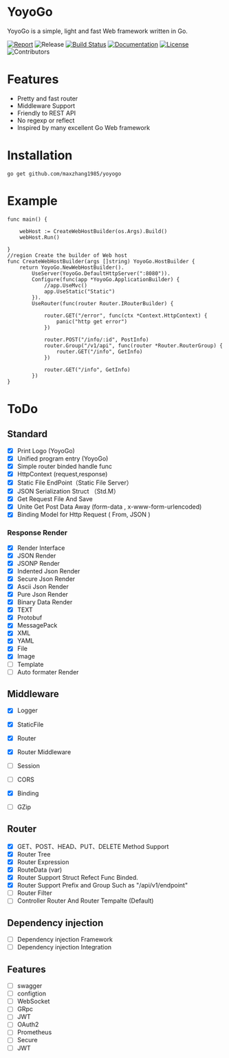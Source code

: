 # YoyoGo
YoyoGo is a simple, light and fast Web framework written in Go. 

[![Report](https://goreportcard.com/badge/github.com/maxzhang1985/yoyogo)](https://goreportcard.com/report/github.com/maxzhang1985/yoyogo)
![Release](https://img.shields.io/github/v/tag/maxzhang1985/yoyogo.svg?color=24B898&label=release&logo=github&sort=semver)
[![Build Status](https://img.shields.io/travis/maxzhang1985/yoyogo.svg)](https://travis-ci.org/maxzhang1985/yoyogo)
[![Documentation](https://img.shields.io/badge/godoc-reference-blue.svg?color=24B898&logo=go&logoColor=ffffff)](https://godoc.org/github.com/maxzhang1985/yoyogo)
[![License](https://img.shields.io/badge/License-MIT-green.svg)](https://opensource.org/licenses/MIT)
![Contributors](https://img.shields.io/github/contributors/maxzhang1985/yoyogo.svg)



# Features
- Pretty and fast router 
- Middleware Support
- Friendly to REST API
- No regexp or reflect
- Inspired by many excellent Go Web framework

# Installation

`go get github.com/maxzhang1985/yoyogo`


# Example
```golang
func main() {

	webHost := CreateWebHostBuilder(os.Args).Build()
	webHost.Run()

}
//region Create the builder of Web host
func CreateWebHostBuilder(args []string) YoyoGo.HostBuilder {
	return YoyoGo.NewWebHostBuilder().
		UseServer(YoyoGo.DefaultHttpServer(":8080")).
		Configure(func(app *YoyoGo.ApplicationBuilder) {
			//app.UseMvc()
			app.UseStatic("Static")
		}).
		UseRouter(func(router Router.IRouterBuilder) {

			router.GET("/error", func(ctx *Context.HttpContext) {
				panic("http get error")
			})

			router.POST("/info/:id", PostInfo)
			router.Group("/v1/api", func(router *Router.RouterGroup) {
				router.GET("/info", GetInfo)
			})

			router.GET("/info", GetInfo)
		})
}
```


# ToDo
## Standard
* [X] Print Logo (YoyoGo)
* [X] Unified program entry (YoyoGo)
* [X] Simple router binded handle func
* [X] HttpContext (request,response)
* [X] Static File EndPoint（Static File Server）
* [X] JSON Serialization Struct （Std.M）
* [X] Get Request File And Save
* [X] Unite Get Post Data Away (form-data , x-www-form-urlencoded)
* [X] Binding Model for Http Request ( From, JSON ) 
### Response Render
* [X] Render Interface
* [X] JSON Render
* [X] JSONP Render
* [X] Indented Json Render
* [X] Secure Json Render
* [X] Ascii Json Render
* [X] Pure Json Render
* [X] Binary Data Render
* [X] TEXT
* [X] Protobuf
* [X] MessagePack
* [X] XML
* [X] YAML
* [X] File
* [X] Image
* [ ] Template
* [ ] Auto formater Render

## Middleware
* [X] Logger
* [X] StaticFile
* [X] Router
* [X] Router Middleware
* [ ] Session
* [ ] CORS
* [X] Binding
* [ ] GZip	


## Router
* [x] GET、POST、HEAD、PUT、DELETE Method Support
* [x] Router Tree
* [x] Router Expression
* [x] RouteData (var)
* [x] Router Support Struct Refect Func Binded.
* [x] Router Support Prefix and Group Such as "/api/v1/endpoint"
* [ ] Router Filter
* [ ] Controller Router And Router Tempalte (Default)

## Dependency injection
* [ ] Dependency injection Framework
* [ ] Dependency injection Integration

## Features
* [ ] swagger
* [ ] configtion
* [ ] WebSocket
* [ ] GRpc
* [ ] JWT 
* [ ] OAuth2	 
* [ ] Prometheus 
* [ ] Secure
* [ ] JWT 
